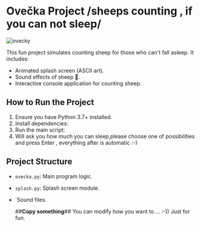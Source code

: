 # Ovečka Project /sheeps counting , if you can not sleep/



![ovecky](https://github.com/user-attachments/assets/d9b70204-9067-4dda-980c-4937b74e4f29)

This fun project simulates counting sheep for those who can't fall asleep. It includes:
- Animated splash screen (ASCII art).
- Sound effects of sheep 🐑.
- Interactive console application for counting sheep.

## How to Run the Project
1. Ensure you have Python 3.7+ installed.
2. Install dependencies:
3. Run the main script:
4. Will ask you how much you can sleep,please choose one of possibilities and  press Enter , everything after is automatic :-)


## Project Structure
- `ovecka.py`: Main program logic.
- `splash.py`: Splash screen module.
- `Sound files.





  ##**Copy something**## You can modify how you want to ... :-)) Just for fun.
